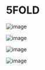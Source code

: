 # 5FOLD

![image](https://user-images.githubusercontent.com/70372577/180336315-65835efe-81e6-4d24-8ed7-91174ba7ef4b.png)

![image](https://user-images.githubusercontent.com/70372577/180336239-ebb22df6-b671-4ea2-8533-2d436f091988.png)

![image](https://user-images.githubusercontent.com/70372577/180336248-0b3dbd51-124e-496b-b1c5-c5fbe7c8cdb3.png)

![image](https://user-images.githubusercontent.com/70372577/180336256-7bf1dccc-d4fe-4f2a-8c54-f63be2294832.png)
